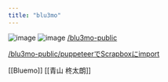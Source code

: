 ```yaml
---
title: "blu3mo"
---
```


![image](https://www.gravatar.com/avatar/48b49836fa2b6cf65c433df81bb67348?s=512&.png)
![image](https://gyazo.com/9f9e21bd257e5a3d1f6f6598565e9cbe/thumb/1000)
[/blu3mo-public](https://scrapbox.io/blu3mo-public)

[/blu3mo-public/puppeteerでScrapboxにimport](https://scrapbox.io/blu3mo-public/puppeteerでScrapboxにimport)

[[Bluemo]]
[[青山 柊太朗]]
